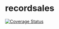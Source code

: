 # recordsales

[![Coverage Status](https://coveralls.io/repos/github/brotherlogic/recordsales/badge.svg)](https://coveralls.io/github/brotherlogic/recordsales)